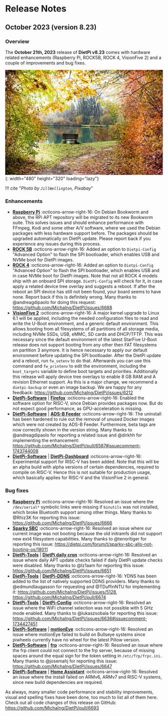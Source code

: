 # Release Notes

## October 2023 (version 8.23)

### Overview

The **October 21th, 2023** release of **DietPi v8.23** comes with hardware related enhancements (Raspberry Pi, ROCK5B, ROCK 4, VisionFive 2) and a couple of improvements and bug fixes.

![Chair and leaves](../assets/images/dietpi-release-v8_23.jpg){: width="480" height="320" loading="lazy"}

!!! cite "*Photo by `JillWellington`, Pixabay*"

### Enhancements

- [**Raspberry Pi**](../hardware.md#raspberry-pi) :octicons-arrow-right-16: On Debian Bookworm and above, the RPi APT repository will be migrated to its new Bookworm suite. This solves issues and should enhance performance with FFmpeg, Kodi and some other A/V software, where we used the Debian packages with less hardware support before. The packages should be upgraded automatically on DietPi update. Please report back if you experience any issues during this process.
- [**ROCK 5B**](../hardware.md#radxa) :octicons-arrow-right-16: Added an option to `Dietpi-Config` "Advanced Option" to flash the SPI bootloader, which enables USB and NVMe boot for DietPi images.
- [**ROCK 4**](../hardware.md#radxa) :octicons-arrow-right-16: Added an option to `Dietpi-Config` "Advanced Option" to flash the SPI bootloader, which enables USB and in case NVMe boot for DietPi images. Note that not all ROCK 4 models ship with an onboard SPI storage. `DietPi-Config` will check for it, in case apply a related device tree overlay and suggests a reboot. If after the reboot an SPI device has still not been found, your board seems to have none. Report back if this is definitely wrong. Many thanks to @andreagdipaolo for doing this request: <https://github.com/MichaIng/DietPi/issues/6688>
- [**VisionFive 2**](../hardware.md#starfive) :octicons-arrow-right-16: A major kernel upgrade to Linux 6.1 will be applied, including the needed configuration files to read and write the U-Boot environment, and a generic default environment. This allows booting from all filesystems of all partitions of all storage media, including NVMe SSDs, USB, eMMC, SD cards and DHCP/TFTP. This was necessary since the default environment of the latest StarFive U-Boot release does not support booting from any other then FAT filesystems on partition 3 anymore. It is hence necessary to apply our default environment before updating the SPI bootloader. After the DietPi update and a reboot, run `fw_setenv` to do that. Afterwards you can use this command and `fw_printenv` to edit the environment, including the `boot_targets` variable to define boot targets and priorities. Additionally this release will apply device tree overlays to enable 8 GB RAM and A revision Ethernet support. As this is a major change, we recommend a `dietpi-backup` or even an image backup. We are happy for any feedback: <https://github.com/MichaIng/DietPi/issues/6212>
- [**DietPi-Software**](../dietpi_tools/software_installation.md#dietpi-software) | [**Firefox**](../software/desktop.md#firefox) :octicons-arrow-right-16: Enabled the software option for RISC-V, since Debian provides packages now. But do not expect good performance, as GPU-acceleration is missing.
- [**DietPi-Software**](../dietpi_tools/software_installation.md#dietpi-software) | [**ADS-B Feeder**](../software/distributed_projects.md#ads-b-feeder) :octicons-arrow-right-16: The uninstall has been hardened to rule out the removal of unused Docker images which were not created by ADS-B Feeder. Furthermore, beta tags are now correctly shown in the version string. Many thanks to @andreagdipaolo for reporting a related issue and @dirkhh for implementing the enhancement: <https://github.com/MichaIng/DietPi/pull/6587#issuecomment-1743744008>
- [**DietPi-Software**](../dietpi_tools/software_installation.md#dietpi-software) | [**DietPi-Dashboard**](../software/system_stats.md#dietpi-dashboard) :octicons-arrow-right-16: Experimental support for RISC-V has been added. Note that this will be an alpha build with alpha versions of certain dependencies, required to compile on RISC-V. Hence this is not suitable for production usage, which basically applies for RISC-V and the VisionFive 2 in general.

### Bug fixes

- [**Raspberry Pi**](../hardware.md#raspberry-pi) :octicons-arrow-right-16: Resolved an issue where the `/dev/serial*` symbolic links were missing if `binutils` was not installed, which broke Bluetooth support among other things. Many thanks to @Rhiz3K for reporting this issue: <https://github.com/MichaIng/DietPi/issues/6666>
- [**Sparky SBC**](../hardware.md#allo-sparky-sbc) :octicons-arrow-right-16: Resolved an issue where our current image was not booting because the old initramfs did not support new ext4 filesystem capabilities. Many thanks to @tenoritiger for reporting this issue: <https://dietpi.com/forum/t/sparky-sbc-allo-not-booting-os/18011>
- [**DietPi-Tools**](../dietpi_tools.md) | [**DietPi daily cron**](../dietpi_tools/system_configuration.md#dietpi-cron) :octicons-arrow-right-16: Resolved an issue where daily APT update checks failed if daily DietPi update checks were disabled. Many thanks to @lz1aam for reporting this issue: <https://github.com/MichaIng/DietPi/issues/6651>
- [**DietPi-Tools**](../dietpi_tools.md) | [**DietPi-DDNS**](../dietpi_tools/software_installation.md#dietpi-ddns) :octicons-arrow-right-16: YDNS has been added to the list of natively supported DDNS providers. Many thanks to @edmundlaugasson for requesting and @TDuffinNTU for implementing it: <https://github.com/MichaIng/DietPi/issues/5128>, <https://github.com/MichaIng/DietPi/pull/6674>
- [**DietPi-Tools**](../dietpi_tools.md) | [**DietPi-Config**](../dietpi_tools/system_configuration.md#dietpi-config) :octicons-arrow-right-16: Resolved an issue where the WiFi channel selection was not possible with 5 GHz mode enabled. Many thanks to @lukaszsobala for reporting this issue: <https://github.com/MichaIng/DietPi/issues/6636#issuecomment-1734427451>
- [**DietPi-Software**](../dietpi_tools/software_installation.md#dietpi-software) | [**motionEye**](../software/camera.md#motioneye) :octicons-arrow-right-16: Resolved an issue where motionEye failed to build on Bullseye systems since piwheels currently have no wheel for the latest Pillow version.
- [**DietPi-Software**](../dietpi_tools/software_installation.md#dietpi-software) | [**frp**](../software/advanced_networking.md#frp) :octicons-arrow-right-16: Resolved an issue where the frp client could not connect to the frp server, because of missing spaces around the equal sign for the token setting in `/etc/frp/frpc.ini`. Many thanks to @josemahj for reporting this issue: <https://github.com/MichaIng/DietPi/issues/6647>
- [**DietPi-Software**](../dietpi_tools/software_installation.md#dietpi-software) | [**Home Assistant**](../software/home_automation.md#home-assistant) :octicons-arrow-right-16: Resolved an issue where the install failed on ARMv6, ARMv7 and RISC-V systems, since new build dependencies are required.

As always, many smaller code performance and stability improvements, visual and spelling fixes have been done, too much to list all of them here. Check out all code changes of this release on GitHub: <https://github.com/MichaIng/DietPi/pull/6693>
